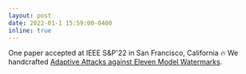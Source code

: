 ```yaml
---
layout: post
date: 2022-01-1 15:59:00-0400
inline: true
---
```


One paper accepted at IEEE S&P'22 in San Francisco, California :fire: We handcrafted [Adaptive Attacks 
against Eleven Model Watermarks](https://ieeexplore.ieee.org/abstract/document/9833693). 